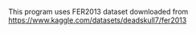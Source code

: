 This program uses FER2013 dataset downloaded from https://www.kaggle.com/datasets/deadskull7/fer2013

